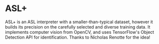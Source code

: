 # ASL+
ASL+ is an ASL interpreter with a smaller-than-typical dataset, however it builds its precision on the carefully selected and diverse training data. It implements computer vision from OpenCV, and uses TensorFlow's Object Detection API for identification. Thanks to Nicholas Renotte for the idea!
